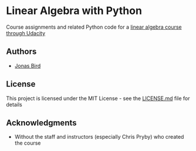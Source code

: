 # Linear Algebra with Python

Course assignments and related Python code for a [linear algebra course through Udacity](https://www.udacity.com/course/linear-algebra-refresher-course--ud953)


## Authors

* [Jonas Bird](https://github.com/jonas-bird)

## License

This project is licensed under the MIT License - see the [LICENSE.md](LICENSE.md) file for details

## Acknowledgments

* Without the staff and instructors (especially Chris Pryby) who created the course

